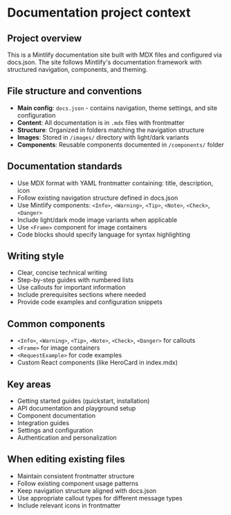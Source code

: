 # Documentation project context

## Project overview
This is a Mintlify documentation site built with MDX files and configured
via docs.json. The site follows Mintlify's documentation framework with
structured navigation, components, and theming.

## File structure and conventions
- **Main config**: `docs.json` - contains navigation, theme settings, and
site configuration
- **Content**: All documentation is in `.mdx` files with frontmatter
- **Structure**: Organized in folders matching the navigation structure
- **Images**: Stored in `/images/` directory with light/dark variants
- **Components**: Reusable components documented in `/components/` folder

## Documentation standards
- Use MDX format with YAML frontmatter containing: title, description,
icon
- Follow existing navigation structure defined in docs.json
- Use Mintlify components: `<Info>`, `<Warning>`, `<Tip>`, `<Note>`,
`<Check>`, `<Danger>`
- Include light/dark mode image variants when applicable
- Use `<Frame>` component for image containers
- Code blocks should specify language for syntax highlighting

## Writing style
- Clear, concise technical writing
- Step-by-step guides with numbered lists
- Use callouts for important information
- Include prerequisites sections where needed
- Provide code examples and configuration snippets

## Common components
- `<Info>`, `<Warning>`, `<Tip>`, `<Note>`, `<Check>`, `<Danger>` for
callouts
- `<Frame>` for image containers
- `<RequestExample>` for code examples
- Custom React components (like HeroCard in index.mdx)

## Key areas
- Getting started guides (quickstart, installation)
- API documentation and playground setup
- Component documentation
- Integration guides
- Settings and configuration
- Authentication and personalization

## When editing existing files
- Maintain consistent frontmatter structure
- Follow existing component usage patterns
- Keep navigation structure aligned with docs.json
- Use appropriate callout types for different message types
- Include relevant icons in frontmatter
